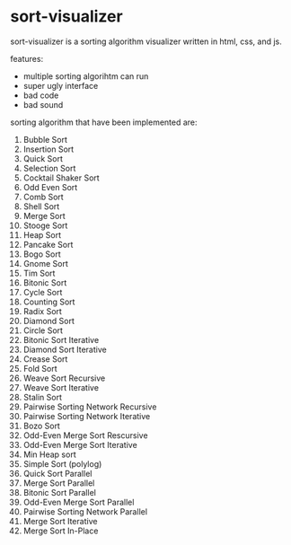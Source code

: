 # sort-visualizer

sort-visualizer is a sorting algorithm visualizer written in html, css, and js.

features:
- multiple sorting algorihtm can run
- super ugly interface
- bad code
- bad sound

sorting algorithm that have been implemented are:
1. Bubble Sort
2. Insertion Sort
3. Quick Sort
4. Selection Sort
5. Cocktail Shaker Sort
6. Odd Even Sort
7. Comb Sort
8. Shell Sort
9. Merge Sort
10. Stooge Sort
11. Heap Sort
12. Pancake Sort
13. Bogo Sort
14. Gnome Sort
15. Tim Sort
16. Bitonic Sort
17. Cycle Sort
18. Counting Sort
19. Radix Sort
20. Diamond Sort
21. Circle Sort
22. Bitonic Sort Iterative
23. Diamond Sort Iterative
24. Crease Sort
25. Fold Sort
26. Weave Sort Recursive
27. Weave Sort Iterative
28. Stalin Sort
29. Pairwise Sorting Network Recursive
30. Pairwise Sorting Network Iterative
31. Bozo Sort
32. Odd-Even Merge Sort Rescursive
33. Odd-Even Merge Sort Iterative
34. Min Heap sort
35. Simple Sort (polylog)
36. Quick Sort Parallel
37. Merge Sort Parallel
38. Bitonic Sort Parallel
39. Odd-Even Merge Sort Parallel
40. Pairwise Sorting Network Parallel
41. Merge Sort Iterative
42. Merge Sort In-Place
